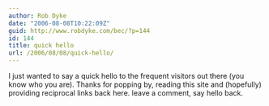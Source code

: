 ```yaml
---
author: Rob Dyke
date: "2006-08-08T10:22:09Z"
guid: http://www.robdyke.com/bec/?p=144
id: 144
title: quick hello
url: /2006/08/08/quick-hello/
---
```

I just wanted to say a quick hello to the frequent visitors out there (you know who you are). Thanks for popping by, reading this site and (hopefully) providing reciprocal links back here. leave a comment, say hello back.